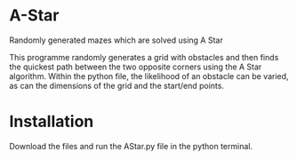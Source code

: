 # A-Star
Randomly generated mazes which are solved using A Star 

This programme randomly generates a grid with obstacles and then finds the quickest path between the two opposite corners using the A Star algorithm. Within the python file, the likelihood of an obstacle can be varied, as can the dimensions of the grid and the start/end points. 

# Installation 

Download the files and run the AStar.py file in the python terminal. 
